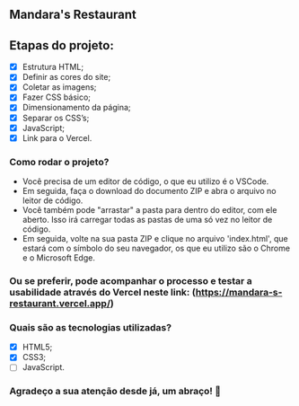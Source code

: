 ## Mandara's Restaurant

## Etapas do projeto:

- [x] Estrutura HTML;
- [x] Definir as cores do site;
- [x] Coletar as imagens;
- [x] Fazer CSS básico;
- [x] Dimensionamento da página;
- [x] Separar os CSS’s;
- [x] JavaScript;
- [x] Link para o Vercel.

### Como rodar o projeto?

* Você precisa de um editor de código, o que eu utilizo é o VSCode. 
* Em seguida, faça o download do documento ZIP e abra o arquivo no leitor de código.
* Você também pode "arrastar" a pasta para dentro do editor, com ele aberto. Isso irá carregar todas as pastas de uma só vez no leitor de código. 
* Em seguida, volte na sua pasta ZIP e clique no arquivo 'index.html', que estará com o símbolo do seu navegador, os que eu utilizo são o Chrome e o Microsoft Edge.

### Ou se preferir, pode acompanhar o processo e testar a usabilidade através do Vercel neste link: (https://mandara-s-restaurant.vercel.app/)

### Quais são as tecnologias utilizadas?

- [x] HTML5;
- [x] CSS3;
- [ ] JavaScript.

### Agradeço a sua atenção desde já, um abraço! 🤗
